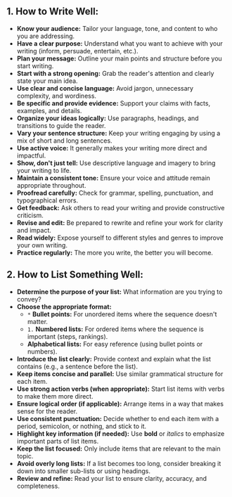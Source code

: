 ## 1. How to Write Well:

* **Know your audience:** Tailor your language, tone, and content to who you are addressing.
* **Have a clear purpose:** Understand what you want to achieve with your writing (inform, persuade, entertain, etc.).
* **Plan your message:** Outline your main points and structure before you start writing.
* **Start with a strong opening:** Grab the reader's attention and clearly state your main idea.
* **Use clear and concise language:** Avoid jargon, unnecessary complexity, and wordiness.
* **Be specific and provide evidence:** Support your claims with facts, examples, and details.
* **Organize your ideas logically:** Use paragraphs, headings, and transitions to guide the reader.
* **Vary your sentence structure:** Keep your writing engaging by using a mix of short and long sentences.
* **Use active voice:** It generally makes your writing more direct and impactful.
* **Show, don't just tell:** Use descriptive language and imagery to bring your writing to life.
* **Maintain a consistent tone:** Ensure your voice and attitude remain appropriate throughout.
* **Proofread carefully:** Check for grammar, spelling, punctuation, and typographical errors.
* **Get feedback:** Ask others to read your writing and provide constructive criticism.
* **Revise and edit:** Be prepared to rewrite and refine your work for clarity and impact.
* **Read widely:** Expose yourself to different styles and genres to improve your own writing.
* **Practice regularly:** The more you write, the better you will become.

## 2. How to List Something Well:

* **Determine the purpose of your list:** What information are you trying to convey?
* **Choose the appropriate format:**
    * `*` **Bullet points:** For unordered items where the sequence doesn't matter.
    * `1.` **Numbered lists:** For ordered items where the sequence is important (steps, rankings).
    * **Alphabetical lists:** For easy reference (using bullet points or numbers).
* **Introduce the list clearly:** Provide context and explain what the list contains (e.g., a sentence before the list).
* **Keep items concise and parallel:** Use similar grammatical structure for each item.
* **Use strong action verbs (when appropriate):** Start list items with verbs to make them more direct.
* **Ensure logical order (if applicable):** Arrange items in a way that makes sense for the reader.
* **Use consistent punctuation:** Decide whether to end each item with a period, semicolon, or nothing, and stick to it.
* **Highlight key information (if needed):** Use **bold** or *italics* to emphasize important parts of list items.
* **Keep the list focused:** Only include items that are relevant to the main topic.
* **Avoid overly long lists:** If a list becomes too long, consider breaking it down into smaller sub-lists or using headings.
* **Review and refine:** Read your list to ensure clarity, accuracy, and completeness.